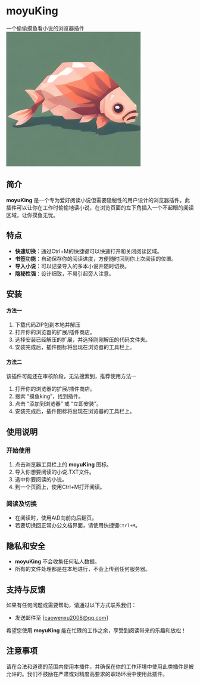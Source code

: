 # moyuKing
一个偷偷摸鱼看小说的浏览器插件
![Alt text](icon128.png)

## 简介
**moyuKing** 是一个专为爱好阅读小说但需要隐秘性的用户设计的浏览器插件。此插件可以让你在工作时偷偷地读小说，在浏览页面的左下角插入一个不起眼的阅读区域，让你摸鱼无忧。

## 特点
- **快速切换**：通过Ctrl+M的快捷键可以快速打开和关闭阅读区域。
- **书签功能**：自动保存你的阅读进度，方便随时回到你上次阅读的位置。
- **导入小说**：可以记录导入的多本小说并随时切换。
- **隐秘性强**：设计细致，不易引起旁人注意。

## 安装
#### 方法一
1. 下载代码ZIP包到本地并解压
2. 打开你的浏览器的扩展/插件商店。
3. 选择安装已经解压的扩展，并选择刚刚解压的代码文件夹。
4. 安装完成后，插件图标将出现在浏览器的工具栏上。
#### 方法二
该插件可能还在审核阶段，无法搜索到，推荐使用方法一
1. 打开你的浏览器的扩展/插件商店。
2. 搜索 “摸鱼king”，找到插件。
3. 点击 “添加到浏览器” 或 “立即安装”。
4. 安装完成后，插件图标将出现在浏览器的工具栏上。

## 使用说明
### 开始使用
1. 点击浏览器工具栏上的 **moyuKing** 图标。
2. 导入你想要阅读的小说.TXT文件。
3. 选中你要阅读的小说。
4. 到一个页面上，使用Ctrl+M打开阅读。

### 阅读及切换
- 在阅读时，使用A\D向前向后翻页。
- 若要切换回正常办公文档界面，请使用快捷键`Ctrl+M`。


## 隐私和安全
- **moyuKing** 不会收集任何私人数据。
- 所有的文件处理都是在本地进行，不会上传到任何服务器。

## 支持与反馈
如果有任何问题或需要帮助，请通过以下方式联系我们：
- 发送邮件至 [caowenxu2008@qq.com]

希望您使用 **moyuKing** 能在忙碌的工作之余，享受到阅读带来的乐趣和放松！

## 注意事项
请在合法和道德的范围内使用本插件，并确保在你的工作环境中使用此类插件是被允许的。我们不鼓励在严肃或对精度高要求的职场环境中使用此插件。